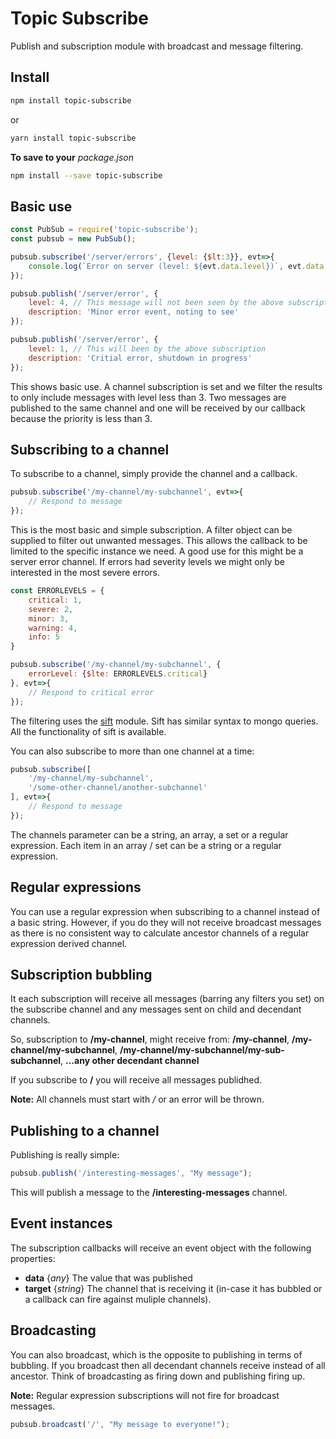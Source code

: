 # Topic Subscribe
Publish and subscription module with broadcast and message filtering.

## Install

```bash
npm install topic-subscribe
```

or

```bash
yarn install topic-subscribe
```

**To save to your** *package.json*

```bash
npm install --save topic-subscribe
```

## Basic use

```javascript
const PubSub = require('topic-subscribe');
const pubsub = new PubSub();

pubsub.subscribe('/server/errors', {level: {$lt:3}}, evt=>{
    console.log(`Error on server (level: ${evt.data.level})`, evt.data.description);
});

pubsub.publish('/server/error', {
    level: 4, // This message will not been seen by the above subscription.
    description: 'Minor error event, noting to see'
}); 

pubsub.publish('/server/error', {
    level: 1, // This will been by the above subscription
    description: 'Critial error, shutdown in progress'
}); 
```

This shows basic use.  A channel subscription is set and we filter the results to only include messages with level less than 3.  Two messages are published to the same channel and one will be received by our callback because the priority is less than 3.

## Subscribing to a channel

To subscribe to a channel, simply provide the channel and a callback.

```javascript
pubsub.subscribe('/my-channel/my-subchannel', evt=>{
    // Respond to message
});
```

This is the most basic and simple subscription.  A filter object can be supplied to filter out unwanted messages. This allows the callback to be limited to the specific instance we need.  A good use for this might be a server error channel.  If errors had severity levels we might only be interested in the most severe errors.

```javascript
const ERRORLEVELS = {
    critical: 1,
    severe: 2,
    minor: 3,
    warning: 4,
    info: 5
}

pubsub.subscribe('/my-channel/my-subchannel', {
    errorLevel: {$lte: ERRORLEVELS.critical}
}, evt=>{
    // Respond to critical error
});
```

The filtering uses the [sift](https://www.npmjs.com/package/sift) module.  Sift has similar syntax to mongo queries. All the functionality of sift is available.

You can also subscribe to more than one channel at a time:

```javascript
pubsub.subscribe([
    '/my-channel/my-subchannel',
    '/some-other-channel/another-subchannel'
], evt=>{
    // Respond to message
});
```

The channels parameter can be a string, an array, a set or a regular expression. Each item in an array / set can be a string or a regular expression.

## Regular expressions

You can use a regular expression when subscribing to a channel instead of a basic string.  However, if you do they will not receive broadcast messages as there is no consistent way to calculate ancestor channels of a regular expression derived channel.

## Subscription bubbling

It each subscription will receive all messages (barring any filters you set) on the subscribe channel and any messages sent on child and decendant channels.

So, subscription to **/my-channel**, might receive from: 
**/my-channel**,
**/my-channel/my-subchannel**,
**/my-channel/my-subchannel/my-sub-subchannel**, 
**...any other decendant channel**

If you subscribe to **/** you will receive all messages publidhed.

**Note:** All channels must start with */* or an error will be thrown.

## Publishing to a channel

Publishing is really simple:

```javascript
pubsub.publish('/interesting-messages', "My message"); 
```

This will publish a message to the **/interesting-messages** channel.

## Event instances

The subscription callbacks will receive an event object with the following properties:

* **data** {*any*} The value that was published
* **target** {*string*} The channel that is receiving it (in-case it has bubbled or a callback can fire against muliple channels).

## Broadcasting

You can also broadcast, which is the opposite to publishing in terms of bubbling.  If you broadcast then all decendant channels receive instead of all ancestor.  Think of broadcasting as firing down and publishing firing up.

**Note:** Regular expression subscriptions will not fire for broadcast messages.

```javascript
pubsub.broadcast('/', "My message to everyone!"); 
```
